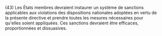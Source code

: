 (43) Les États membres devraient instaurer un système de sanctions applicables aux violations des dispositions nationales adoptées en vertu de la présente directive et prendre toutes les mesures nécessaires pour qu'elles soient appliquées. Ces sanctions devraient être efficaces, proportionnées et dissuasives.